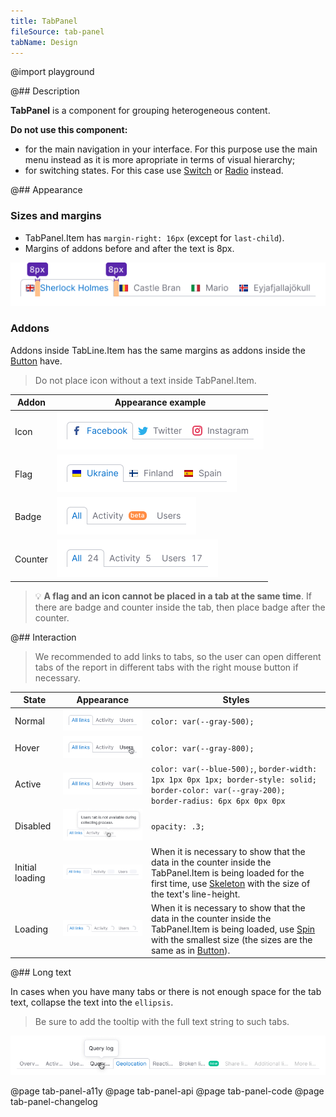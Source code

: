 ```yaml
---
title: TabPanel
fileSource: tab-panel
tabName: Design
---
```


@import playground

@## Description

**TabPanel** is a component for grouping heterogeneous content.

**Do not use this component:**

- for the main navigation in your interface. For this purpose use the main menu instead as it is more apropriate in terms of visual hierarchy;
- for switching states. For this case use [Switch](/components/switch/) or [Radio](/components/radio/) instead.

@## Appearance

### Sizes and margins

- TabPanel.Item has `margin-right: 16px` (except for `last-child`).
- Margins of addons before and after the text is 8px.

![tab-m](static/tab-m.png)

### Addons

Addons inside TabLine.Item has the same margins as addons inside the [Button](/components/button/) have.

> Do not place icon without a text inside TabPanel.Item.

| Addon   | Appearance example               |
| ------- | -------------------------------- |
| Icon    | ![icon-addon](static/icon.png)   |
| Flag    | ![flag-addon](static/flag.png)   |
| Badge   | ![badge-addon](static/badge.png) |
| Counter | ![counter](static/counter.png)   |

> 💡 **A flag and an icon cannot be placed in a tab at the same time**. If there are badge and counter inside the tab, then place badge after the counter.

@## Interaction

> We recommended to add links to tabs, so the user can open different tabs of the report in different tabs with the right mouse button if necessary.

| State           | Appearance                                           | Styles                                                                                                                                                                                                                |
| --------------- | ---------------------------------------------------- | --------------------------------------------------------------------------------------------------------------------------------------------------------------------------------------------------------------------- |
| Normal          | ![normal state](static/normal-active.png)            | `color: var(--gray-500);`                                                                                                                                                                                             |
| Hover           | ![hover state](static/hover.png)                     | `color: var(--gray-800);`                                                                                                                                                                                             |
| Active          | ![active state](static/normal-active.png)            | `color: var(--blue-500);`, `border-width: 1px 1px 0px 1px; border-style: solid; border-color: var(--gray-200); border-radius: 6px 6px 0px 0px`                                                                        |
| Disabled        | ![disabled state](static/disabled.png)               | `opacity: .3;`                                                                                                                                                                                                        |
| Initial loading | ![initial loading state](static/initial-loading.png) | When it is necessary to show that the data in the counter inside the TabPanel.Item is being loaded for the first time, use [Skeleton](/components/skeleton/) with the size of the text's line-height.                 |
| Loading         | ![loading state](static/loading.png)                 | When it is necessary to show that the data in the counter inside the TabPanel.Item is being loaded, use [Spin](/components/spin/) with the smallest size (the sizes are the same as in [Button](/components/button)). |

@## Long text

In cases when you have many tabs or there is not enough space for the tab text, collapse the text into the `ellipsis`.

> Be sure to add the tooltip with the full text string to such tabs.

![ellipsis](static/ellipsis.png)

@page tab-panel-a11y
@page tab-panel-api
@page tab-panel-code
@page tab-panel-changelog
